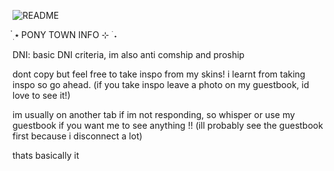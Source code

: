 ![README](https://github.com/sephirothkisser/sephirothkisser/assets/148183080/fcad81a6-3e97-41c1-984a-235fb7d50df4)

๋࣭ ⭑ PONY TOWN INFO ⊹ ࣪ ˖

DNI: basic DNI criteria, im also anti comship and proship

dont copy but feel free to take inspo from my skins! i learnt from taking inspo so go ahead. (if you take inspo leave a photo on my guestbook, id love to see it!)

im usually on another tab if im not responding, so whisper or use my guestbook if you want me to see anything !! (ill probably see the guestbook first because i disconnect a lot)

thats basically it
